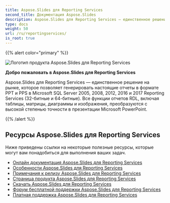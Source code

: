 ```yaml
---
title: Aspose.Slides для Reporting Services
second_title: Документация Aspose.Slides
description: Aspose.Slides для Reporting Services — единственное решение на рынке, которое позволяет генерировать настоящие отчеты в формате PPT и PPS в Microsoft SQL Server 2005, 2008, 2012, 2016 и 2017 Reporting Services (32-битные и 64-битные).
type: docs
weight: 50
url: /ru/reportingservices/
is_root: true
---
```


{{% alert color="primary" %}}

![Логотип продукта Aspose.Slides для Reporting Services](home_1.png)

**Добро пожаловать в Aspose.Slides для Reporting Services**

Aspose.Slides для Reporting Services — единственное решение на рынке, которое позволяет генерировать настоящие отчеты в формате PPT и PPS в Microsoft SQL Server 2005, 2008, 2012, 2016 и 2017 Reporting Services (32-битные и 64-битные). Все функции отчетов RDL, включая таблицы, матрицы, диаграммы и изображения, преобразуются с высокой степенью точности в презентации Microsoft PowerPoint.

{{% /alert %}}

## **Ресурсы Aspose.Slides для Reporting Services**

Ниже приведены ссылки на некоторые полезные ресурсы, которые могут вам понадобиться для выполнения ваших задач.

- [Онлайн документация Aspose.Slides для Reporting Services](/slides/ru/reportingservices/)
- [Особенности Aspose.Slides для Reporting Services](/slides/ru/reportingservices/features/)
- [Примечания к релизу Aspose.Slides для Reporting Services](https://releases.aspose.com/slides/reportingservices/release-notes/)
- [Страница продукта Aspose.Slides для Reporting Services](https://products.aspose.com/slides/reporting-services/)
- [Скачать Aspose.Slides для Reporting Services](https://releases.aspose.com/slides/reportingservices/)
- [Форум бесплатной поддержки Aspose.Slides для Reporting Services](https://forum.aspose.com/c/slides/11)
- [Платная поддержка Aspose.Slides для Reporting Services](https://helpdesk.aspose.com/)

